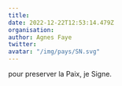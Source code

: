 ```yaml
---
title: 
date: 2022-12-22T12:53:14.479Z
organisation: 
author: Agnes Faye
twitter: 
avatar: "/img/pays/SN.svg"
---
```


pour preserver la Paix, je Signe.